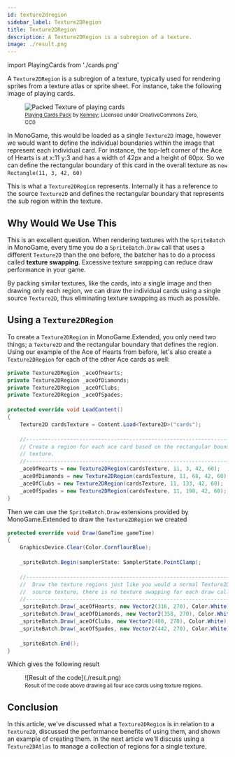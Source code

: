 ```yaml
---
id: texture2dregion
sidebar_label: Texture2DRegion
title: Texture2DRegion
description: A Texture2DRegion is a subregion of a texture. 
image: ./result.png
---
```


import PlayingCards from './cards.png'

A `Texture2DRegion` is a subregion of a texture, typically used for rendering sprites from a texture atlas or sprite sheet.  For instance, take the following image of playing cards.

<figure>
    <img src={PlayingCards} style={{width: '100%', imageRendering: 'pixelated'}} alt="Packed Texture of playing cards"/>
    <figcaption>
        <small>
            <a href="https://kenney.nl/assets/playing-cards-pack">Playing Cards Pack</a> by <a href="https://www.kenney.nl">Kenney</a>; Licensed under CreativeCommons Zero, CC0
        </small>
    </figcaption>
</figure>

In MonoGame, this would be loaded as a single `Texture2D` image, however we would want to define the individual boundaries within the image that represent each individual card. For instance, the top-left corner of the Ace of Hearts is at x:11 y:3 and has a width of 42px and a height of 60px.  So we can define the rectangular boundary of this card in the overall texture as `new Rectangle(11, 3, 42, 60)`

This is what a `Texture2DRegion` represents.  Internally it has a reference to the source `Texture2D` and defines the rectangular boundary that represents the sub region within the texture.

## Why Would We Use This
This is an excellent question.  When rendering textures with the `SpriteBatch` in MonoGame, every time you do a `SpriteBatch.Draw` call that uses a different `Texture2D` than the one before, the batcher has to do a process called **texture swapping**.  Excessive texture swapping can reduce draw performance in your game. 

By packing similar textures, like the cards, into a single image and then drawing only each region, we can draw the individual cards using a single source `Texture2D`, thus eliminating texture swapping as much as possible.

## Using a `Texture2DRegion`
To create a `Texture2DRegion` in MonoGame.Extended, you only need two things; a `Texture2D` and the rectangular boundary that defines the region.  Using our example of the Ace of Hearts from before, let's also create a `Texture2DRegion` for each of the other Ace cards as well:

```cs
private Texture2DRegion _aceOfHearts;
private Texture2DRegion _aceOfDiamonds;
private Texture2DRegion _aceOfClubs;
private Texture2DRegion _aceOfSpades;

protected override void LoadContent()
{
    Texture2D cardsTexture = Content.Load<Texture2D>("cards");

    //---------------------------------------------------------------------------------------------------------
    // Create a region for each ace card based on the rectangular boundary of the card within the source
    // texture.
    //---------------------------------------------------------------------------------------------------------
    _aceOfHearts = new Texture2DRegion(cardsTexture, 11, 3, 42, 60);
    _aceOfDiamonds = new Texture2DRegion(cardsTexture, 11, 68, 42, 60);
    _aceOfClubs = new Texture2DRegion(cardsTexture, 11, 133, 42, 60);
    _aceOfSpades = new Texture2DRegion(cardsTexture, 11, 198, 42, 60);
}
```

Then we can use the `SpriteBatch.Draw` extensions provided by MonoGame.Extended to draw the `Texture2DRegion` we created

```cs
protected override void Draw(GameTime gameTime)
{
    GraphicsDevice.Clear(Color.CornflourBlue);

    _spriteBatch.Begin(samplerState: SamplerState.PointClamp);

    //---------------------------------------------------------------------------------------------------------
    //  Draw the texture regions just like you would a normal Texture2D.  Since they are all using the same
    //  source texture, there is no texture swapping for each draw call.
    //---------------------------------------------------------------------------------------------------------
    _spriteBatch.Draw(_aceOfHearts, new Vector2(316, 270), Color.White);
    _spriteBatch.Draw(_aceOfDiamonds, new Vector2(358, 270), Color.White);
    _spriteBatch.Draw(_aceOfClubs, new Vector2(400, 270), Color.White);
    _spriteBatch.Draw(_aceOfSpades, new Vector2(442, 270), Color.White);

    _spriteBatch.End();
}
```

Which gives the following result

<figure>![Result of the code](./result.png)<br/><figcaption><small>Result of the code above drawing all four ace cards using texture regions.</small></figcaption></figure>

## Conclusion
In this article, we've discussed what a `Texture2DRegion` is in relation to a `Texture2D`, discussed the performance benefits of using them, and shown an example of creating them. In the next article we'll discuss using a `Texture2DAtlas` to manage a collection of regions for a single texture.